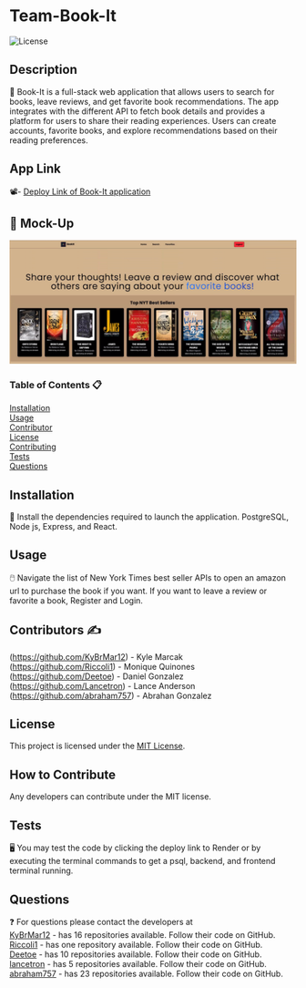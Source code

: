 # Team-Book-It

![License](https://img.shields.io/badge/license-MIT-brightgreen)

## Description
📝
Book-It is a full-stack web application that allows users to search for books, leave reviews, and 
get favorite book recommendations. The app integrates with the different API to fetch book
details and provides a platform for users to share their reading experiences. Users can create 
accounts, favorite books, and explore recommendations based on their reading preferences.
## App Link
📽️- [Deploy Link of Book-It application](https://team-book-it.onrender.com/) <br/>
## 🎨 **Mock-Up**
![alt text](Mockup-pic-Book-App.png)
### Table of Contents 📋
[Installation](#installation)<br>
[Usage](#usage)<br>
[Contributor](#contributor)<br>
[License](#license)<br>
[Contributing](#contributing)<br>
[Tests](#tests)<br>
[Questions](#questions)<br>
## Installation
💽
Install the dependencies required to launch the application. PostgreSQL, Node js, Express, and React.
## Usage
🖱️
Navigate the list of New York Times best seller APIs to open an amazon url to purchase the book if you want. If you want to leave a review or favorite a book, Register and Login.

## Contributors ✍️
(https://github.com/KyBrMar12) - Kyle Marcak<br/>
(https://github.com/Riccoli1) - Monique Quinones<br/>
(https://github.com/Deetoe) - Daniel Gonzalez<br/>
(https://github.com/Lancetron) - Lance Anderson<br/>
(https://github.com/abraham757) - Abrahan Gonzalez<br/>

## License
This project is licensed under the [MIT License](https://opensource.org/licenses/MIT).

## How to Contribute
Any developers can contribute under the MIT license. 
## Tests
🖥️
You may test the code by clicking the deploy link to Render or by executing the terminal commands to get a psql, backend, and frontend terminal running. 
## Questions
❓
For questions please contact the developers  at <br/>
[KyBrMar12](https://github.com/KyBrMar12) - has 16 repositories available. Follow their code on GitHub.<br/>
[Riccoli1](https://github.com/Riccoli1) - has one repository available. Follow their code on GitHub.<br/>
[Deetoe](https://github.com/Deetoe) - has 10 repositories available. Follow their code on GitHub.<br/>
[lancetron](https://github.com/Lancetron) - has 5 repositories available. Follow their code on GitHub.<br/>
[abraham757](https://github.com/abraham757) - has 23 repositories available. Follow their code on GitHub.<br/>